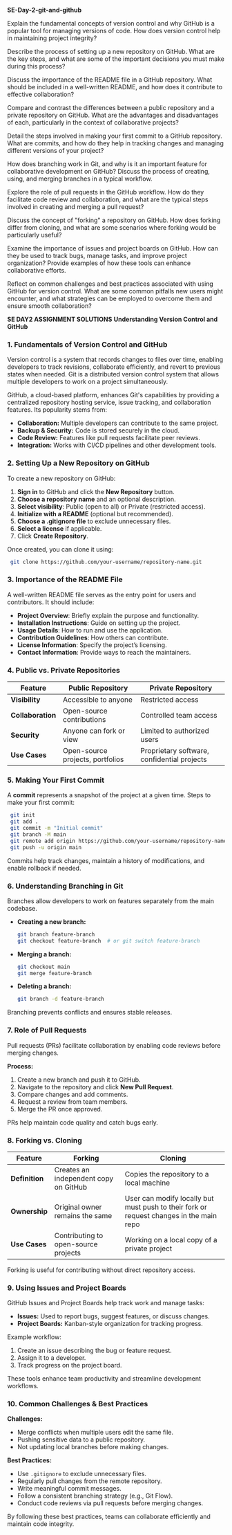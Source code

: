**SE-Day-2-git-and-github**

Explain the fundamental concepts of version control and why GitHub is a popular tool for managing versions of code. How does version control help in maintaining project integrity?

Describe the process of setting up a new repository on GitHub. What are the key steps, and what are some of the important decisions you must make during this process?

Discuss the importance of the README file in a GitHub repository. What should be included in a well-written README, and how does it contribute to effective collaboration?

Compare and contrast the differences between a public repository and a private repository on GitHub. What are the advantages and disadvantages of each, particularly in the context of collaborative projects?

Detail the steps involved in making your first commit to a GitHub repository. What are commits, and how do they help in tracking changes and managing different versions of your project?

How does branching work in Git, and why is it an important feature for collaborative development on GitHub? Discuss the process of creating, using, and merging branches in a typical workflow.

Explore the role of pull requests in the GitHub workflow. How do they facilitate code review and collaboration, and what are the typical steps involved in creating and merging a pull request?

Discuss the concept of "forking" a repository on GitHub. How does forking differ from cloning, and what are some scenarios where forking would be particularly useful?

Examine the importance of issues and project boards on GitHub. How can they be used to track bugs, manage tasks, and improve project organization? Provide examples of how these tools can enhance collaborative efforts.

Reflect on common challenges and best practices associated with using GitHub for version control. What are some common pitfalls new users might encounter, and what strategies can be employed to overcome them and ensure smooth collaboration?



**SE DAY2 ASSIGNMENT SOLUTIONS**
**Understanding Version Control and GitHub**

### **1. Fundamentals of Version Control and GitHub**
Version control is a system that records changes to files over time, enabling developers to track revisions, collaborate efficiently, and revert to previous states when needed. Git is a distributed version control system that allows multiple developers to work on a project simultaneously.

GitHub, a cloud-based platform, enhances Git's capabilities by providing a centralized repository hosting service, issue tracking, and collaboration features. Its popularity stems from:
- **Collaboration:** Multiple developers can contribute to the same project.
- **Backup & Security:** Code is stored securely in the cloud.
- **Code Review:** Features like pull requests facilitate peer reviews.
- **Integration:** Works with CI/CD pipelines and other development tools.

### **2. Setting Up a New Repository on GitHub**
To create a new repository on GitHub:
1. **Sign in** to GitHub and click the **New Repository** button.
2. **Choose a repository name** and an optional description.
3. **Select visibility**: Public (open to all) or Private (restricted access).
4. **Initialize with a README** (optional but recommended).
5. **Choose a .gitignore file** to exclude unnecessary files.
6. **Select a license** if applicable.
7. Click **Create Repository**.

Once created, you can clone it using:
```sh
 git clone https://github.com/your-username/repository-name.git
```

### **3. Importance of the README File**
A well-written README file serves as the entry point for users and contributors. It should include:
- **Project Overview**: Briefly explain the purpose and functionality.
- **Installation Instructions**: Guide on setting up the project.
- **Usage Details**: How to run and use the application.
- **Contribution Guidelines**: How others can contribute.
- **License Information**: Specify the project’s licensing.
- **Contact Information**: Provide ways to reach the maintainers.

### **4. Public vs. Private Repositories**
| Feature  | Public Repository | Private Repository |
|----------|------------------|------------------|
| **Visibility** | Accessible to anyone | Restricted access |
| **Collaboration** | Open-source contributions | Controlled team access |
| **Security** | Anyone can fork or view | Limited to authorized users |
| **Use Cases** | Open-source projects, portfolios | Proprietary software, confidential projects |

### **5. Making Your First Commit**
A **commit** represents a snapshot of the project at a given time. Steps to make your first commit:
```sh
 git init
 git add .
 git commit -m "Initial commit"
 git branch -M main
 git remote add origin https://github.com/your-username/repository-name.git
 git push -u origin main
```
Commits help track changes, maintain a history of modifications, and enable rollback if needed.

### **6. Understanding Branching in Git**
Branches allow developers to work on features separately from the main codebase.

- **Creating a new branch:**
  ```sh
  git branch feature-branch
  git checkout feature-branch  # or git switch feature-branch
  ```
- **Merging a branch:**
  ```sh
  git checkout main
  git merge feature-branch
  ```
- **Deleting a branch:**
  ```sh
  git branch -d feature-branch
  ```
Branching prevents conflicts and ensures stable releases.

### **7. Role of Pull Requests**
Pull requests (PRs) facilitate collaboration by enabling code reviews before merging changes.

**Process:**
1. Create a new branch and push it to GitHub.
2. Navigate to the repository and click **New Pull Request**.
3. Compare changes and add comments.
4. Request a review from team members.
5. Merge the PR once approved.

PRs help maintain code quality and catch bugs early.

### **8. Forking vs. Cloning**
| Feature  | Forking | Cloning |
|----------|--------|---------|
| **Definition** | Creates an independent copy on GitHub | Copies the repository to a local machine |
| **Ownership** | Original owner remains the same | User can modify locally but must push to their fork or request changes in the main repo |
| **Use Cases** | Contributing to open-source projects | Working on a local copy of a private project |

Forking is useful for contributing without direct repository access.

### **9. Using Issues and Project Boards**
GitHub Issues and Project Boards help track work and manage tasks:
- **Issues:** Used to report bugs, suggest features, or discuss changes.
- **Project Boards:** Kanban-style organization for tracking progress.

Example workflow:
1. Create an issue describing the bug or feature request.
2. Assign it to a developer.
3. Track progress on the project board.

These tools enhance team productivity and streamline development workflows.

### **10. Common Challenges & Best Practices**
**Challenges:**
- Merge conflicts when multiple users edit the same file.
- Pushing sensitive data to a public repository.
- Not updating local branches before making changes.

**Best Practices:**
- Use `.gitignore` to exclude unnecessary files.
- Regularly pull changes from the remote repository.
- Write meaningful commit messages.
- Follow a consistent branching strategy (e.g., Git Flow).
- Conduct code reviews via pull requests before merging changes.

By following these best practices, teams can collaborate efficiently and maintain code integrity.

